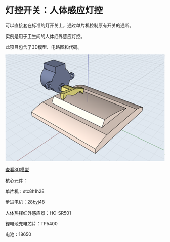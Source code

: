 # 灯控开关：人体感应灯控

可以直接套在标准的灯开关上，通过单片机控制原有开关的通断。

实例是用于卫生间的人体红外感应灯控。

此项目包含了3D模型、电路图和代码。

![demo](.\demo.PNG)

[查看3D模型](https://github.com/MiliXiong/autoLightSwitcher/tree/master/3D%20%E6%A8%A1%E5%9E%8B/STL%20%E5%8F%AF%E7%9B%B4%E6%8E%A5%E6%89%93%E5%8D%B0%E6%96%87%E4%BB%B6)

核心元件：

单片机：stc8h1h28

步进电机：28byj48

人体热释红外感应器：HC-SR501

锂电池充电芯片：TP5400

电池：18650


